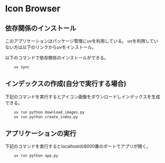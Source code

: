 # Icon Browser

## 依存関係のインストール

このアプリケーションはパッケージ管理にuvを利用している。
uvを利用していない方は以下のリンクからuvをインストール。

以下のコマンドで依存関係のインストールができる。

```bash
    uv sync
```

## インデックスの作成(自分で実行する場合)

下記のコマンドを実行するとアイコン画像をダウンロードしインデックスを生成できる。

```bash
    uv run python download_images.py
    uv run python create_index.py
```

## アプリケーションの実行

下記のコマンドを実行するとlocalhostの8000番のポートでアプリが開く。

```bash
    uv run python app.py
```
